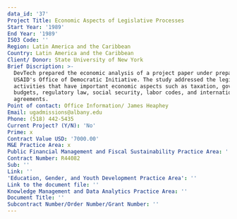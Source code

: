 ```yaml
---
data_id: '37'
Project Title: Economic Aspects of Legislative Processes
Start Year: '1989'
End Year: '1989'
ISO3 Code: ''
Region: Latin America and the Caribbean
Country: Latin America and the Caribbean
Client/ Donor: State University of New York
Brief Discription: >-
  DevTech prepared the economic analysis of a project paper under preparation by
  USAID's Office of Democratic Initiative. The study addressed the legislative
  activities that have important economic aspects such as taxation, government
  budgets, regulatory law, social security, labor codes, and international
  agreements.
Point of contact: Office Information/ James Heaphey
Email: ugadmissions@albany.edu
Phone: (518) 442-5435
Current Project? (Y/N): 'No'
Prime: x
Contract Value USD: '7000.00'
M&E Practice Area: x
Public Financial Management and Fiscal Sustainability Practice Area: ''
Contract Number: R44082
Sub: ''
Link: ''
'Education, Gender, and Youth Development Practice Area': ''
Link to the document file: ''
Knowledge Management and Data Analytics Practice Area: ''
Document Title: ''
Subcontract Number/Order Number/Grant Number: ''
---
```

